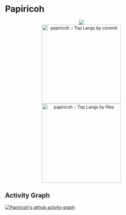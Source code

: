 # Papiricoh
<p align="center">
  <img src="https://github-stats-alpha.vercel.app/api?username=papiricoh&cc=22272e&tc=37BCF6&ic=fff&bc=0000" />
  <br>
  <img height="260" src="https://github-profile-summary-cards.vercel.app/api/cards/most-commit-language?username=papiricoh&theme=dracula&layout=compact&hide_border=true" alt="papiricoh :: Top Langs by commit" />
  <img height="260" src="https://github-readme-stats.vercel.app/api/top-langs/?username=papiricoh&layout=donut-vertical" alt="papiricoh :: Top Langs by files" />
</p>

## Activity Graph
[![Papiricoh's github activity graph](https://github-readme-activity-graph.vercel.app/graph?username=papiricoh&theme=dracula)](https://github.com/ashutosh00710/github-readme-activity-graph)
